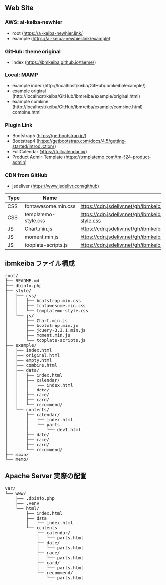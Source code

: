## Web Site

### AWS: ai-keiba-newhier
* root (https://ai-keiba-newhier.link/)
* example (https://ai-keiba-newhier.link/example)

### GitHub: theme original
* index (https://ibmkeiba.github.io/theme/)

### Local: MAMP
* example index (http://localhost/keiba/GitHub/ibmkeiba/example/)
* example original (http://localhost/keiba/GitHub/ibmkeiba/example/original.html)
* example combine (http://localhost/keiba/GitHub/ibmkeiba/example/combine.html)
combine.html

### Plugin Link
* Bootstrap5 (https://getbootstrap.jp/)
* Bootstrap4 (https://getbootstrap.com/docs/4.5/getting-started/introduction/)
* FullCalendar (https://fullcalendar.io/)
* Product Admin Template (https://templatemo.com/tm-524-product-admin)


### CDN from GitHub
* jsdeliver (https://www.jsdelivr.com/github)

|  Type  |  Name  |  URL  |
| ---- | ---- | ---- |
|  CSS  |  fontawesome.min.css  |  https://cdn.jsdelivr.net/gh/ibmkeiba/ibmkeiba@main/style/css/fontawesome.min.css  |
|  CSS  |  templatemo-style.css  |  https://cdn.jsdelivr.net/gh/ibmkeiba/ibmkeiba@main/style/css/templatemo-style.css  |
|  JS  |  Chart.min.js  |  https://cdn.jsdelivr.net/gh/ibmkeiba/ibmkeiba@main/style/js/Chart.min.js  |
|  JS  |  moment.min.js  |  https://cdn.jsdelivr.net/gh/ibmkeiba/ibmkeiba@main/style/js/moment.min.js  |
|  JS  |  tooplate-scripts.js  |  https://cdn.jsdelivr.net/gh/ibmkeiba/ibmkeiba@main/style/js/tooplate-scripts.js  |


## ibmkeiba ファイル構成

<pre>
root/
├── README.md
├── dbinfo.php
├── style/
│   ├── css/
│   │   ├── bootstrap.min.css
│   │   ├── fontawesome.min.css
│   │   └── templatemo-style.css
│   └── js/
│       ├── Chart.min.js
│       ├── bootstrap.min.js
│       ├── jquery-3.3.1.min.js
│       ├── moment.min.js
│       └── tooplate-scripts.js
├── example/
│   ├── index.html
│   ├── original.html
│   ├── empty.html
│   ├── combine.html
│   ├── data/
│   │   ├── index.html
│   │   ├── calendar/
│   │   │   └── index.html
│   │   ├── date/
│   │   ├── race/
│   │   ├── card/
│   │   └── recommend/
│   └── contents/
│       ├── calendar/
│       │   ├── index.html
│       │   └── parts
│       │       └── dev1.html
│       ├── date/
│       ├── race/
│       ├── card/
│       └── recommend/
├── main/
└── memo/
</pre>


## Apache Server 実際の配置

<pre>
var/
└── www/
    ├── .dbinfo.php
    ├── .venv
    └── html/
        ├── index.html
        ├── data
        │   └── index.html
        └── contents
            ├── calendar/
            │   └── parts.html
            ├── date/
            │   └── parts.html
            ├── race/
            │   └── parts.html
            ├── card/
            │   └── parts.html
            └── recommend/
                └── parts.html
</pre>

<!--
**ibmkeiba/ibmkeiba** is a ✨ _special_ ✨ repository because its `README.md` (this file) appears on your GitHub profile.

Here are some ideas to get you started:

- 🔭 I’m currently working on ...
- 🌱 I’m currently learning ...
- 👯 I’m looking to collaborate on ...
- 🤔 I’m looking for help with ...
- 💬 Ask me about ...
- 📫 How to reach me: ...
- 😄 Pronouns: ...
- ⚡ Fun fact: ...
-->
